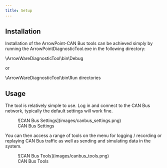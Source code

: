 ```yaml
---
title: Setup
---
```

## Installation
Installation of the ArrowPoint-CAN Bus tools can be achieved simply by running the ArrowPointDiagnosticTool.exe in the following directory: 

\ArrowWareDiagnosticTool\bin\Debug 

or 

\ArrowWareDiagnosticTool\bin\Run directories

## Usage
The tool is relatively simple to use. Log in and connect to the CAN Bus network, typically the default settings will work fine.

<figure markdown>
![CAN Bus Settings](images/canbus_settings.png)
<figcaption>CAN Bus Settings</figcaption>
</figure>

You can then access a range of tools on the menu for logging / recording or replaying CAN Bus traffic as well as sending and simulating data in the system.

<figure markdown>
![CAN Bus Tools](images/canbus_tools.png)
<figcaption>CAN Bus Tools</figcaption>
</figure>